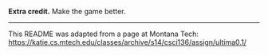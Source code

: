 **Extra credit.** Make the game better.

---

This README was adapted from a page at Montana Tech: https://katie.cs.mtech.edu/classes/archive/s14/csci136/assign/ultima0.1/
